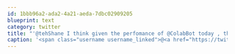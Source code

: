 ```yaml
---
id: 1bbb96a2-ada2-4a21-aeda-7dbc02909205
blueprint: text
category: twitter
title: "'@tehShane I think given the perfomance of @ColabBot today , that icon needs a crutch and one less eye"
caption: '<span class="username username_linked">@<a href="https://twitter.com/tehShane" title="Shane Lawrence">tehShane</a></span> I think given the perfomance of <span class="username username_linked">@<a href="https://twitter.com/ColabBot" title="co+Lab Bot">ColabBot</a></span> today , that icon needs a crutch and one less eye'
---
```

